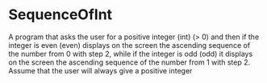 # SequenceOfInt
A program that asks the user for a positive integer (int) (> 0) and then if the
integer is even (even) displays on the screen the ascending sequence of the number from 0 with step 2,
while if the integer is odd (odd) it displays on the screen the ascending sequence of the number from 1
with step 2. Assume that the user will always give a positive integer
